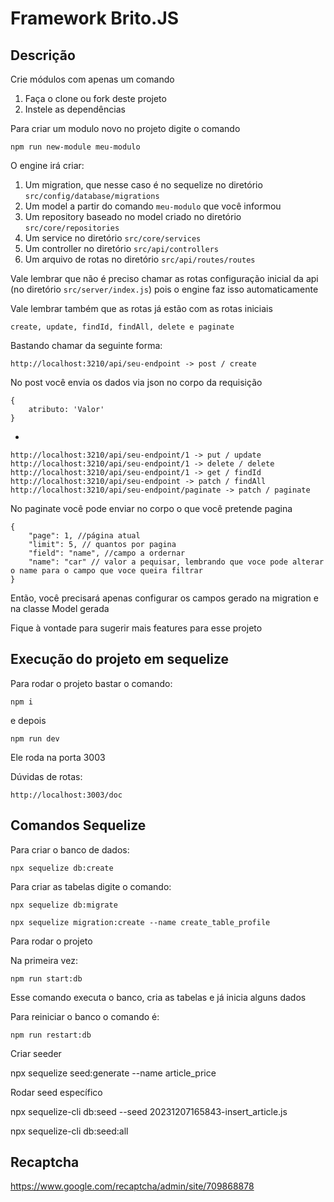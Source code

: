 # Framework Brito.JS

## Descrição

Crie módulos com apenas um comando

1. Faça o clone ou fork deste projeto
2. Instele as dependências

Para criar um modulo novo no projeto digite o comando

    npm run new-module meu-modulo

O engine irá criar:

1. Um migration, que nesse caso é no sequelize no diretório `src/config/database/migrations`
2. Um model a partir do comando `meu-modulo` que você informou
3. Um repository baseado no model criado no diretório `src/core/repositories`
4. Um service no diretório `src/core/services`
5. Um controller no diretório `src/api/controllers`
6. Um arquivo de rotas no diretório `src/api/routes/routes`

Vale lembrar que não é preciso chamar as rotas configuração inicial da api (no diretório `src/server/index.js`) pois o engine faz isso automaticamente

Vale lembrar também que as rotas já estão com as rotas iniciais

    create, update, findId, findAll, delete e paginate

Bastando chamar da seguinte forma:

    http://localhost:3210/api/seu-endpoint -> post / create

No post você envia os dados via json no corpo da requisição

    {
        atributo: 'Valor'
    }
-  

    http://localhost:3210/api/seu-endpoint/1 -> put / update
    http://localhost:3210/api/seu-endpoint/1 -> delete / delete
    http://localhost:3210/api/seu-endpoint/1 -> get / findId
    http://localhost:3210/api/seu-endpoint -> patch / findAll
    http://localhost:3210/api/seu-endpoint/paginate -> patch / paginate

No paginate você pode enviar no corpo o que você pretende pagina

    {
        "page": 1, //página atual
        "limit": 5, // quantos por pagina
        "field": "name", //campo a ordernar
        "name": "car" // valor a pequisar, lembrando que voce pode alterar o name para o campo que voce queira filtrar
    }
    

Então, você precisará apenas configurar os campos gerado na migration e na classe Model gerada

Fique à vontade para sugerir mais features para esse projeto

## Execução do projeto em sequelize


Para rodar o projeto bastar o comando:

    npm i

e depois 

    npm run dev

Ele roda na porta 3003

Dúvidas de rotas:

    http://localhost:3003/doc


## Comandos Sequelize

Para criar o banco de dados:

    npx sequelize db:create

Para criar as tabelas digite o comando:

    npx sequelize db:migrate

    npx sequelize migration:create --name create_table_profile

Para rodar o projeto

Na primeira vez:

    npm run start:db

Esse comando executa o banco, cria as tabelas e já inicia alguns dados

Para reiniciar o banco o comando é:

    npm run restart:db

Criar seeder

npx sequelize seed:generate --name article_price

Rodar seed específico

npx sequelize-cli db:seed --seed 20231207165843-insert_article.js

npx sequelize-cli db:seed:all


## Recaptcha

https://www.google.com/recaptcha/admin/site/709868878